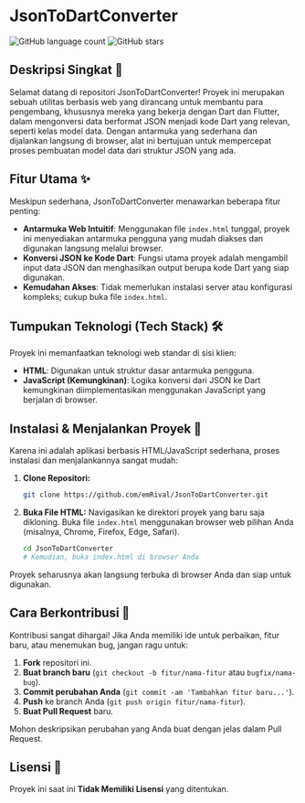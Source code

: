 # JsonToDartConverter

![GitHub language count](https://img.shields.io/github/languages/top/emRival/JsonToDartConverter)
![GitHub stars](https://img.shields.io/github/stars/emRival/JsonToDartConverter?style=social)

## Deskripsi Singkat 📝

Selamat datang di repositori JsonToDartConverter! Proyek ini merupakan sebuah utilitas berbasis web yang dirancang untuk membantu para pengembang, khususnya mereka yang bekerja dengan Dart dan Flutter, dalam mengonversi data berformat JSON menjadi kode Dart yang relevan, seperti kelas model data. Dengan antarmuka yang sederhana dan dijalankan langsung di browser, alat ini bertujuan untuk mempercepat proses pembuatan model data dari struktur JSON yang ada.

## Fitur Utama ✨

Meskipun sederhana, JsonToDartConverter menawarkan beberapa fitur penting:

*   **Antarmuka Web Intuitif**: Menggunakan file `index.html` tunggal, proyek ini menyediakan antarmuka pengguna yang mudah diakses dan digunakan langsung melalui browser.
*   **Konversi JSON ke Kode Dart**: Fungsi utama proyek adalah mengambil input data JSON dan menghasilkan output berupa kode Dart yang siap digunakan.
*   **Kemudahan Akses**: Tidak memerlukan instalasi server atau konfigurasi kompleks; cukup buka file `index.html`.

## Tumpukan Teknologi (Tech Stack) 🛠️

Proyek ini memanfaatkan teknologi web standar di sisi klien:

*   **HTML**: Digunakan untuk struktur dasar antarmuka pengguna.
*   **JavaScript (Kemungkinan)**: Logika konversi dari JSON ke Dart kemungkinan diimplementasikan menggunakan JavaScript yang berjalan di browser.

## Instalasi & Menjalankan Proyek 🚀

Karena ini adalah aplikasi berbasis HTML/JavaScript sederhana, proses instalasi dan menjalankannya sangat mudah:

1.  **Clone Repositori:**
    ```bash
    git clone https://github.com/emRival/JsonToDartConverter.git
    ```
2.  **Buka File HTML:**
    Navigasikan ke direktori proyek yang baru saja dikloning. Buka file `index.html` menggunakan browser web pilihan Anda (misalnya, Chrome, Firefox, Edge, Safari).

    ```bash
    cd JsonToDartConverter
    # Kemudian, buka index.html di browser Anda
    ```

Proyek seharusnya akan langsung terbuka di browser Anda dan siap untuk digunakan.

## Cara Berkontribusi 🤝

Kontribusi sangat dihargai! Jika Anda memiliki ide untuk perbaikan, fitur baru, atau menemukan bug, jangan ragu untuk:

1.  **Fork** repositori ini.
2.  **Buat branch baru** (`git checkout -b fitur/nama-fitur` atau `bugfix/nama-bug`).
3.  **Commit perubahan Anda** (`git commit -am 'Tambahkan fitur baru...'`).
4.  **Push** ke branch Anda (`git push origin fitur/nama-fitur`).
5.  **Buat Pull Request** baru.

Mohon deskripsikan perubahan yang Anda buat dengan jelas dalam Pull Request.

## Lisensi 📄

Proyek ini saat ini **Tidak Memiliki Lisensi** yang ditentukan.
